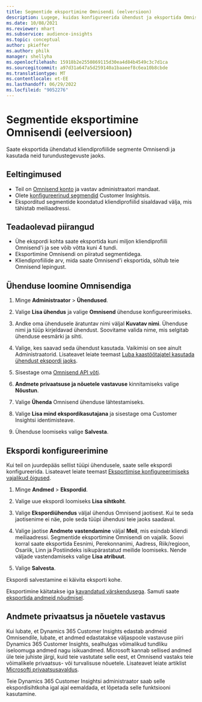 ```yaml
---
title: Segmentide eksportimine Omnisendi (eelversioon)
description: Lugege, kuidas konfigureerida ühendust ja eksportida Omnisendi.
ms.date: 10/08/2021
ms.reviewer: mhart
ms.subservice: audience-insights
ms.topic: conceptual
author: pkieffer
ms.author: philk
manager: shellyha
ms.openlocfilehash: 15918b2e2550869115d30ea4d84b4549c3c7d1ca
ms.sourcegitcommit: a97d31a647a5d259140a1baaeef8c6ea10b8cbde
ms.translationtype: MT
ms.contentlocale: et-EE
ms.lasthandoff: 06/29/2022
ms.locfileid: "9052276"
---
```

# <a name="export-segments-to-omnisend-preview"></a>Segmentide eksportimine Omnisendi (eelversioon)

Saate eksportida ühendatud kliendiprofiilide segmente Omnisendi ja kasutada neid turundustegevuste jaoks.

## <a name="prerequisites"></a>Eeltingimused

-   Teil on [Omnisend konto](https://www.omnisend.com/) ja vastav administraatori mandaat.
-   Olete [konfigureerinud segmendid](segments.md) Customer Insightsis.
-   Eksporditud segmentide koondatud kliendiprofiilid sisaldavad välja, mis tähistab meiliaadressi.

## <a name="known-limitations"></a>Teadaolevad piirangud

- Ühe ekspordi kohta saate eksportida kuni miljon kliendiprofiili Omnisend'i ja see võib võtta kuni 4 tundi.
- Eksportimine Omnisendi on piiratud segmentidega.
- Kliendiprofiilide arv, mida saate Omnisend'i eksportida, sõltub teie Omnisend lepingust.

## <a name="set-up-connection-to-omnisend"></a>Ühenduse loomine Omnisendiga

1. Minge **Administraator** > **Ühendused**.

1. Valige **Lisa ühendus** ja valige **Omnisend** ühenduse konfigureerimiseks.

1. Andke oma ühendusele äratuntav nimi väljal **Kuvatav nimi**. Ühenduse nimi ja tüüp kirjeldavad ühendust. Soovitame valida nime, mis selgitab ühenduse eesmärki ja sihti.

1. Valige, kes saavad seda ühendust kasutada. Vaikimisi on see ainult Administraatorid. Lisateavet leiate teemast [Luba kaastöötajatel kasutada ühendust ekspordi jaoks](connections.md#allow-contributors-to-use-a-connection-for-exports).

1. Sisestage oma [Omnisend API võti](https://support.omnisend.com/en/articles/1061890-generating-api-key).

1. **Andmete privaatsuse ja nõuetele vastavuse** kinnitamiseks valige **Nõustun**.

1. Valige **Ühenda** Omnisend ühenduse lähtestamiseks.

1. Valige **Lisa mind ekspordikasutajana** ja sisestage oma Customer Insightsi identimisteave.

1. Ühenduse loomiseks valige **Salvesta**.

## <a name="configure-an-export"></a>Ekspordi konfigureerimine

Kui teil on juurdepääs sellist tüüpi ühendusele, saate selle ekspordi konfigureerida. Lisateavet leiate teemast [Eksportimise konfigureerimiseks vajalikud õigused](export-destinations.md#set-up-a-new-export).

1. Minge **Andmed** > **Ekspordid**.

1. Valige uue ekspordi loomiseks **Lisa sihtkoht**.

1. Valige **Ekspordiühendus** väljal ühendus Omnisend jaotisest. Kui te seda jaotisenime ei näe, pole seda tüüpi ühendusi teie jaoks saadaval.

1. Valige jaotise **Andmete vastendamine** väljal **Meil**, mis esindab kliendi meiliaadressi. Segmentide eksportimine Omnisendi on vajalik. Soovi korral saate eksportida Eesnimi, Perekonnanimi, Aadress, Riik/regioon, Osariik, Linn ja Postiindeks isikupärastatud meilide loomiseks. Nende väljade vastendamiseks valige **Lisa atribuut**.

1. Valige **Salvesta**.

Ekspordi salvestamine ei käivita eksporti kohe.

Eksportimine käitatakse iga [kavandatud värskendusega](system.md#schedule-tab). Samuti saate [eksportida andmeid nõudmisel](export-destinations.md#run-exports-on-demand). 


## <a name="data-privacy-and-compliance"></a>Andmete privaatsus ja nõuetele vastavus

Kui lubate, et Dynamics 365 Customer Insights edastab andmeid Omnisendile, lubate, et andmed edastatakse väljaspoole vastavuse piiri Dynamics 365 Customer Insights, sealhulgas võimalikud tundliku iseloomuga andmed nagu isikuandmed. Microsoft kannab sellised andmed üle teie juhiste järgi, kuid teie vastutate selle eest, et Omnisend vastaks teie võimalikele privaatsus- või turvalisuse nõuetele. Lisateavet leiate artiklist [Microsofti privaatsusavaldus](https://go.microsoft.com/fwlink/?linkid=396732).

Teie Dynamics 365 Customer Insightsi administraator saab selle ekspordisihtkoha igal ajal eemaldada, et lõpetada selle funktsiooni kasutamine.
